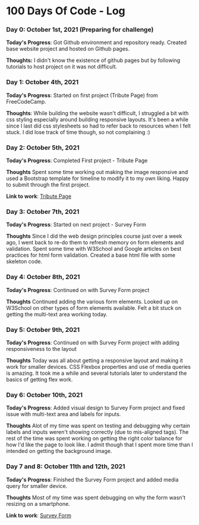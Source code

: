 # 100 Days Of Code - Log

### Day 0: October 1st, 2021 (Preparing for challenge)

**Today's Progress**: Got Github environment and repository ready. Created base website project and hosted on Github pages. 

**Thoughts:** I didn't know the existence of github pages but by following tutorials to host project on it was not difficult. 


### Day 1: October 4th, 2021

**Today's Progress**: Started on first project (Tribute Page) from FreeCodeCamp. 

**Thoughts**: While building the website wasn't difficult, I struggled a bit with css styling especially around building responsive layouts. It's been a while since I last did css stylesheets so had to refer back to resources when I felt stuck. I did lose track of time though, so not complaining :)


### Day 2: October 5th, 2021

**Today's Progress**: Completed First project - Tribute Page

**Thoughts** Spent some time working out making the image responsive and used a Bootstrap template for timeline to modify it to my own liking. Happy to submit through the first project.

**Link to work**: [Tribute Page](https://shomal.github.io/tribute-page/)


### Day 3: October 7th, 2021

**Today's Progress**: Started on next project - Survey Form

**Thoughts** Since I did the web design principles course just over a week ago, I went back to re-do them to refresh memory on form elements and validation. Spent some time with W3School and Google articles on best practices for html form validation. Created a base html file with some skeleton code.

### Day 4: October 8th, 2021

**Today's Progress**: Continued on with Survey Form project

**Thoughts** Continued adding the various form elements. Looked up on W3School on other types of form elements available. Felt a bit stuck on getting the multi-text area working today. 

### Day 5: October 9th, 2021

**Today's Progress**: Continued on with Survey Form project with adding responsiveness to the layout

**Thoughts** Today was all about getting a responsive layout and making it work for smaller devices. CSS Flexbox properties and use of media queries is amazing. It took me a while and several tutorials later to understand the basics of getting flex work. 

### Day 6: October 10th, 2021

**Today's Progress**: Added visual design to Survey Form project and fixed issue with multi-text area and labels for inputs.

**Thoughts** Alot of my time was spent on testing and debugging why certain labels and inputs weren't showing correctly (due to mis-aligned tags). The rest of the time was spent working on getting the right color balance for how I'd like the page to look like. I admit though that I spent more time than I intended on getting the background image.


### Day 7 and 8: October 11th and 12th, 2021

**Today's Progress**: Finished the Survey Form project and added media query for smaller device.

**Thoughts** Most of my time was spent debugging on why the form wasn't resizing on a smartphone. 

**Link to work**: [Survey Form](https://shomal.github.io/survey-form/)

<!---
**Link(s) to work**
1. [Find the Longest Word in a String](https://www.freecodecamp.com/challenges/find-the-longest-word-in-a-string)
2. [Title Case a Sentence](https://www.freecodecamp.com/challenges/title-case-a-sentence)
-->
